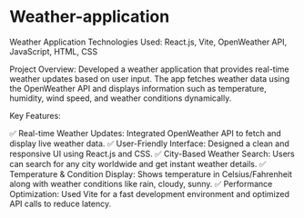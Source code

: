 # Weather-application

Weather Application
Technologies Used: React.js, Vite, OpenWeather API, JavaScript, HTML, CSS

Project Overview:
Developed a weather application that provides real-time weather updates based on user input. The app fetches weather data using the OpenWeather API and displays information such as temperature, humidity, wind speed, and weather conditions dynamically.

Key Features:

✅ Real-time Weather Updates: Integrated OpenWeather API to fetch and display live weather data.
✅ User-Friendly Interface: Designed a clean and responsive UI using React.js and CSS.
✅ City-Based Weather Search: Users can search for any city worldwide and get instant weather details.
✅ Temperature & Condition Display: Shows temperature in Celsius/Fahrenheit along with weather conditions like rain, cloudy, sunny.
✅ Performance Optimization: Used Vite for a fast development environment and optimized API calls to reduce latency.
